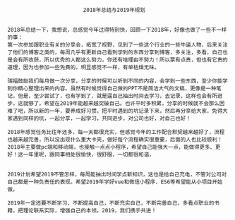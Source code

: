 							2018年总结与2019年规划


	2018年总结一下，我想说，总感觉今年过得特别快，回顾一下2018年，好像也做了一些不一样的事：
	第一次参加跟职业有关的分享会，拓宽了视野，见到了一些这个行业的一些牛逼人物，后来关注了他们的博客之类的，每周几乎有更新自己看到学到的东西分享到博客，多关注，多看，自己也是会有所收获，所以优秀的人都这么努力，你还有啥理由不努力！所以票有点贵，但也有它贵的道理，因为也参加一些免费的，明显感觉不一样，有单枯燥无味。

	瑞福鼓励我们每月做一次分享，分享的时候可以听到不同的内容，会学到一些东西，至少你能学到你精心整理出来的内容。虽然有时候觉得自己做的PPT不是简洁大气的文稿，更像是一种笔记，但是，至少尝试了，也有学到了，就是逼自己抽出时间去学习，去记录，这样也会有所进步，这就够了，希望在2019年能越来越突破自己。也许平时多积累，分享的时候就不会那么困难了吧，所以新的一年，要养成好习惯，把平时遇到的坑记录下来，然后再分享给大家，免得大家遇到同样的坑，一起分享，一起学习，共同进步，对公司也好，对自己也好！
	
	2018年感觉任务比往年还多，每一天都很充实，但感觉今年的工作配合默契越来越好了，流程也越来越完善，所以没出现什么重大卡壳，做好每个流程确实很重要，后面的人也比较顺利！2018年主要做pc端和移动端，也接触一点点小程序，希望自己能强大一点，能做得更多、更好！这一年里呢，跟同事相处很愉快，很舒服，一切都很和谐，


	2019计划希望2019不管怎样，每周能抽出时间学点新知识，这也是给自己充电，不管对公司对自己都是一种负责任的表现。希望2019年学好vue和微信小程序、ES6等希望能从小项目开始做。
	
	2019年一定还要不断学习，不断提高自己，不断充实自己，不断完善自己，多看点职业的书籍，把理论联系实际，增强自己的本领。2019，我们携手共进！


